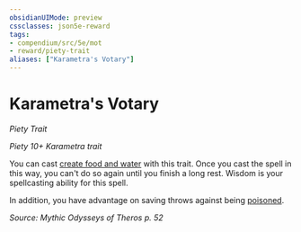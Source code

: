 ```yaml
---
obsidianUIMode: preview
cssclasses: json5e-reward
tags:
- compendium/src/5e/mot
- reward/piety-trait
aliases: ["Karametra's Votary"]
---
```

# Karametra's Votary
*Piety Trait*  

*Piety 10+ Karametra trait*

You can cast [create food and water](compendium/spells/create-food-and-water.md) with this trait. Once you cast the spell in this way, you can't do so again until you finish a long rest. Wisdom is your spellcasting ability for this spell.

In addition, you have advantage on saving throws against being [poisoned](_conditions.md#poisoned).

*Source: Mythic Odysseys of Theros p. 52*
